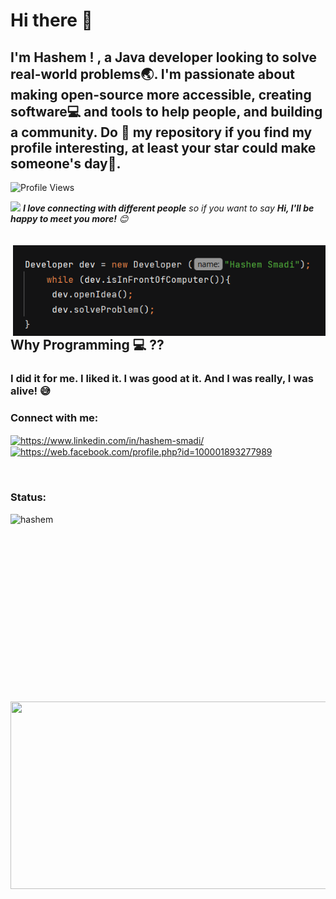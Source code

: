 # Hi there 👋
<!--Introduction -->
## I'm Hashem ! , a Java developer looking to solve **real-world problems**:earth_asia:. I'm passionate about making **open-source** more accessible, creating software:computer: and tools to help people, and **building a community**. Do :star2: my repository if you find my profile interesting, at least your star could make someone's day:pray:. 

  ![Profile Views](https://komarev.com/ghpvc/?username=hashem98)

<img src="https://media.giphy.com/media/XGyFuLYCgbDZ8au5P8/giphy.gif" width="60"> <em><b>I love connecting with different people</b> so if you want to say <b> Hi, I'll be happy to meet you more!</b> :blush:</em>
<br><br><br>
<img src="https://github.com/hashem98/reading-notes/blob/main/readme.png?raw=true" alt="dev_object" align="right" width="500" />
## Why Programming :computer: ?? 
### I did it for me. I liked it. I was good at it. And I was really, I was alive! :sweat_smile:
<h3 align="left">Connect with me:</h3>
<p align="left">
<a href="https://www.linkedin.com/in/hashem-smadi/" target="blank"><img align="center" src="https://raw.githubusercontent.com/rahuldkjain/github-profile-readme-generator/master/src/images/icons/Social/linked-in-alt.svg" alt="https://www.linkedin.com/in/hashem-smadi/" height="30" width="40" /></a>
<a href="mailto: hashemsmadi98@gmail.com" target="blank"><img align="center" src="https://img.icons8.com/fluency/344/gmail.png" alt="https://web.facebook.com/profile.php?id=100001893277989" height="30" width="40" /></a>
</p>
<br>
<h3 align="left">Status:</h3>
<p><a href="https://www.buymeacoffee.com/baraaAlosaily"> <img align="left" src="https://github-readme-stats.vercel.app/api?username=hashem98&&show_icons=true&title_color=ffffff&icon_color=bb2acf&text_color=daf7dc&bg_color=151515" height="300" width="600" alt="hashem" /></a></p><br><br>

<img align="left" src="https://github-readme-stats.vercel.app/api/top-langs/?username=hashem98&layout=compact&theme=dracula" height="300" width="600" />

